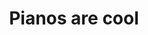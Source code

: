 ---
published: true
layout: post
categories: 
  - bigbox
imageUrl: http://farm4.staticflickr.com/3666/12840353063_509849574d_c.jpg
title: Pianos are cool
caption: 
link: http://www.fredonia.edu/music
---